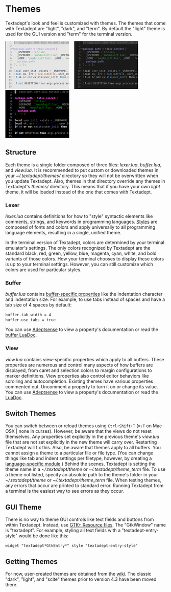 # Themes

Textadept's look and feel is customized with themes. The themes that come with
Textadept are "light", "dark", and "term". By default the "light" theme is used
for the GUI version and "term" for the terminal version.

<span style="display: block; clear: right;"></span>

![Light Theme](images/lighttheme.png)
&nbsp;&nbsp;
![Dark Theme](images/darktheme.png)
&nbsp;&nbsp;
![Term Theme](images/termtheme.png)

## Structure

Each theme is a single folder composed of three files: *lexer.lua*,
*buffer.lua*, and *view.lua*. It is recommended to put custom or downloaded
themes in your *~/.textadept/themes/* directory so they will not be overwritten
when you update Textadept. Also, themes in that directory override any themes in
Textadept's *themes/* directory. This means that if you have your own *light*
theme, it will be loaded instead of the one that comes with Textadept.

### Lexer

*lexer.lua* contains definitions for how to "style" syntactic elements like
comments, strings, and keywords in programming languages. [Styles][] are
composed of fonts and colors and apply universally to all programming language
elements, resulting in a single, unified theme.

In the terminal version of Textadept, colors are determined by your terminal
emulator's settings. The only colors recognized by Textadept are the standard
black, red, green, yellow, blue, magenta, cyan, white, and bold variants of
those colors. How your terminal chooses to display these colors is up to your
terminal settings. However, you can still customize which colors are used for
particular styles.

[Styles]: api/lexer.html#Styles.and.Styling

### Buffer

*buffer.lua* contains [buffer-specific properties][] like the indentation
character and indentation size. For example, to use tabs instead of spaces and
have a tab size of 4 spaces by default:

    buffer.tab_width = 4
    buffer.use_tabs = true

You can use [Adeptsense][] to view a property's documentation or read the
[buffer LuaDoc][].

[buffer-specific properties]: 04_WorkingWithFiles.html#Settings
[Adeptsense]: 06_AdeptEditing.html#Adeptsense
[buffer LuaDoc]: api/buffer.html

### View

*view.lua* contains view-specific properties which apply to all buffers. These
properties are numerous and control many aspects of how buffers are displayed,
from caret and selection colors to margin configurations to marker definitions.
View properties also control editor behaviors like scrolling and autocompletion.
Existing themes have various properties commented out. Uncomment a property to
turn it on or change its value. You can use [Adeptsense][] to view a property's
documentation or read the [LuaDoc][].

[Adeptsense]: 06_AdeptEditing.html#Adeptsense
[LuaDoc]: api/buffer.html

## Switch Themes

You can switch between or reload themes using `Ctrl+Shift+T` (`⌘⇧T` on Mac OSX |
none in curses). However, be aware that the views do not reset themselves. Any
properties set explicitly in the previous theme's *view.lua* file that are not
set explicitly in the new theme will carry over. Restarting Textadept will fix
this. Also, be aware that themes apply to all buffers. You cannot assign a theme
to a particular file or file type. (You can change things like tab and indent
settings per filetype, however, by creating a [language-specific module][].)
Behind the scenes, Textadept is setting the theme name in a *~/.textadept/theme*
or *~/.textadept/theme_term* file. To use a theme not listed, specify an
absolute path to the theme's folder in your *~/.textadept/theme* or
*~/.textadept/theme_term* file. When testing themes, any errors that occur are
printed to standard error. Running Textadept from a terminal is the easiest way
to see errors as they occur.

[language-specific module]: 07_Modules.html#Buffer.Properties

## GUI Theme

There is no way to theme GUI controls like text fields and buttons from within
Textadept. Instead, use [GTK+ Resource files][]. The "GtkWindow" name is
"textadept". For example, styling all text fields with a "textadept-entry-style"
would be done like this:

    widget "textadept*GtkEntry*" style "textadept-entry-style"

[GTK+ Resource files]: http://library.gnome.org/devel/gtk/stable/gtk-Resource-Files.html

## Getting Themes

For now, user-created themes are obtained from the [wiki][]. The classic "dark",
"light", and "scite" themes prior to version 4.3 have been moved there.

[wiki]: http://foicica.com/wiki/textadept
